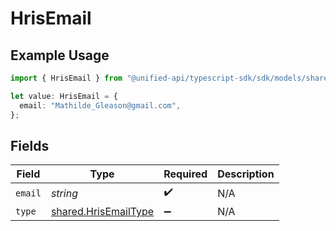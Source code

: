 # HrisEmail

## Example Usage

```typescript
import { HrisEmail } from "@unified-api/typescript-sdk/sdk/models/shared";

let value: HrisEmail = {
  email: "Mathilde_Gleason@gmail.com",
};
```

## Fields

| Field                                                               | Type                                                                | Required                                                            | Description                                                         |
| ------------------------------------------------------------------- | ------------------------------------------------------------------- | ------------------------------------------------------------------- | ------------------------------------------------------------------- |
| `email`                                                             | *string*                                                            | :heavy_check_mark:                                                  | N/A                                                                 |
| `type`                                                              | [shared.HrisEmailType](../../../sdk/models/shared/hrisemailtype.md) | :heavy_minus_sign:                                                  | N/A                                                                 |